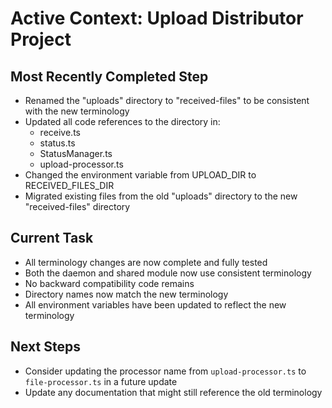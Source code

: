 # Active Context: Upload Distributor Project

## Most Recently Completed Step
- Renamed the "uploads" directory to "received-files" to be consistent with the new terminology
- Updated all code references to the directory in:
  - receive.ts
  - status.ts
  - StatusManager.ts
  - upload-processor.ts
- Changed the environment variable from UPLOAD_DIR to RECEIVED_FILES_DIR
- Migrated existing files from the old "uploads" directory to the new "received-files" directory

## Current Task
- All terminology changes are now complete and fully tested
- Both the daemon and shared module now use consistent terminology
- No backward compatibility code remains
- Directory names now match the new terminology
- All environment variables have been updated to reflect the new terminology

## Next Steps
- Consider updating the processor name from `upload-processor.ts` to `file-processor.ts` in a future update
- Update any documentation that might still reference the old terminology
